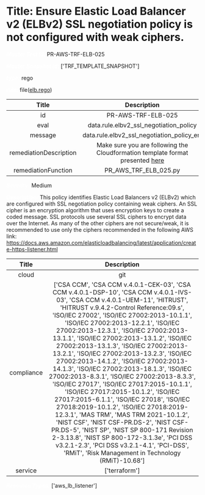 



# Title: Ensure Elastic Load Balancer v2 (ELBv2) SSL negotiation policy is not configured with weak ciphers.


***<font color="white">Master Test Id:</font>*** PR-AWS-TRF-ELB-025

***<font color="white">Master Snapshot Id:</font>*** ['TRF_TEMPLATE_SNAPSHOT']

***<font color="white">type:</font>*** rego

***<font color="white">rule:</font>*** file([elb.rego])  
  
  
  
  

|Title|Description|
| :---: | :---: |
|id|PR-AWS-TRF-ELB-025|
|eval|data.rule.elbv2_ssl_negotiation_policy|
|message|data.rule.elbv2_ssl_negotiation_policy_err|
|remediationDescription|Make sure you are following the Cloudformation template format presented <a href='https://registry.terraform.io/providers/hashicorp/aws/latest/docs/resources/lb_listener' target='_blank'>here</a>|
|remediationFunction|PR_AWS_TRF_ELB_025.py|


***<font color="white">Severity:</font>*** Medium

***<font color="white">Description:</font>*** This policy identifies Elastic Load Balancers v2 (ELBv2) which are configured with SSL negotiation policy containing weak ciphers. An SSL cipher is an encryption algorithm that uses encryption keys to create a coded message. SSL protocols use several SSL ciphers to encrypt data over the Internet. As many of the other ciphers are not secure/weak, it is recommended to use only the ciphers recommended in the following AWS link: https://docs.aws.amazon.com/elasticloadbalancing/latest/application/create-https-listener.html  
  
  

|Title|Description|
| :---: | :---: |
|cloud|git|
|compliance|['CSA CCM', 'CSA CCM v.4.0.1-CEK-03', 'CSA CCM v.4.0.1-DSP-10', 'CSA CCM v.4.0.1-IVS-03', 'CSA CCM v.4.0.1-UEM-11', 'HITRUST', 'HITRUST v.9.4.2-Control Reference:09.s', 'ISO/IEC 27002', 'ISO/IEC 27002:2013-10.1.1', 'ISO/IEC 27002:2013-12.2.1', 'ISO/IEC 27002:2013-12.3.1', 'ISO/IEC 27002:2013-13.1.1', 'ISO/IEC 27002:2013-13.1.2', 'ISO/IEC 27002:2013-13.1.3', 'ISO/IEC 27002:2013-13.2.1', 'ISO/IEC 27002:2013-13.2.3', 'ISO/IEC 27002:2013-14.1.2', 'ISO/IEC 27002:2013-14.1.3', 'ISO/IEC 27002:2013-18.1.3', 'ISO/IEC 27002:2013-8.3.1', 'ISO/IEC 27002:2013-8.3.3', 'ISO/IEC 27017', 'ISO/IEC 27017:2015-10.1.1', 'ISO/IEC 27017:2015-10.1.2', 'ISO/IEC 27017:2015-6.1.1', 'ISO/IEC 27018', 'ISO/IEC 27018:2019-10.1.2', 'ISO/IEC 27018:2019-12.3.1', 'MAS TRM', 'MAS TRM 2021-10.1.2', 'NIST CSF', 'NIST CSF-PR.DS-2', 'NIST CSF-PR.DS-5', 'NIST SP', 'NIST SP 800-171 Revision 2-3.13.8', 'NIST SP 800-172-3.1.3e', 'PCI DSS v3.2.1-2.3', 'PCI DSS v3.2.1-4.1', 'PCI-DSS', 'RMiT', 'Risk Management in Technology (RMiT)-10.68']|
|service|['terraform']|


***<font color="white">Resource Types:</font>*** ['aws_lb_listener']


[elb.rego]: https://github.com/prancer-io/prancer-compliance-test/tree/master/aws/terraform/elb.rego
